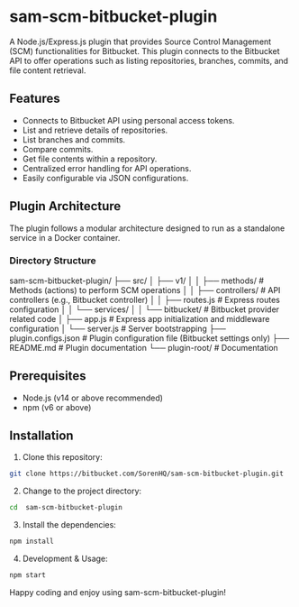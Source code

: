 # sam-scm-bitbucket-plugin

A Node.js/Express.js plugin that provides Source Control Management (SCM) functionalities for Bitbucket. This plugin connects to the Bitbucket API to offer operations such as listing repositories, branches, commits, and file content retrieval.

## Features

- Connects to Bitbucket API using personal access tokens.
- List and retrieve details of repositories.
- List branches and commits.
- Compare commits.
- Get file contents within a repository.
- Centralized error handling for API operations.
- Easily configurable via JSON configurations.

## Plugin Architecture

The plugin follows a modular architecture designed to run as a standalone service in a Docker container.

### Directory Structure

sam-scm-bitbucket-plugin/
├── src/
│   ├── v1/
│   │   ├── methods/        # Methods (actions) to perform SCM operations
│   │   ├── controllers/    # API controllers (e.g., Bitbucket controller)
│   │   ├── routes.js       # Express routes configuration
│   │   └── services/
│   │       └── bitbucket/     # Bitbucket provider related code
│   ├── app.js             # Express app initialization and middleware configuration
│   └── server.js          # Server bootstrapping
├── plugin.configs.json    # Plugin configuration file (Bitbucket settings only)
├── README.md              # Plugin documentation
└── plugin-root/          # Documentation

## Prerequisites

- Node.js (v14 or above recommended)
- npm (v6 or above)

## Installation

1. Clone this repository:

```bash
git clone https://bitbucket.com/SorenHQ/sam-scm-bitbucket-plugin.git
```

2. Change to the project directory:

```bash
cd  sam-scm-bitbucket-plugin
```

3. Install the dependencies:

```bash
npm install
```

4. Development & Usage:

```bash
npm start
```

Happy coding and enjoy using sam-scm-bitbucket-plugin!
